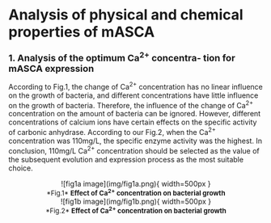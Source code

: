 # Analysis of physical and chemical properties of mASCA

<b><font size=4>1. Analysis of the optimum Ca<sup>2+</sup> concentra- tion for mASCA expression</b></font>

According to Fig.1, the change of Ca<sup>2+</sup> concentration has no linear influence on the growth of bacteria, and different concentrations have little influence on the growth of bacteria. Therefore, the influence of the change of Ca<sup>2+</sup> concentration on the amount of bacteria can be ignored. However, different concentrations of calcium ions have certain effects on the specific activity of carbonic anhydrase. According to our Fig.2, when the Ca<sup>2+</sup> concentration was 110mg/L, the specific enzyme activity was the highest. In conclusion, 110mg/L Ca<sup>2+</sup> concentration should be selected as the value of the subsequent evolution and expression process as the most suitable choice.

<center>![fig1a image](img/fig1a.png){ width=500px }</center>
<center><font size=2>*Fig.1* <b>Effect of Ca<sup>2+</sup> concentration on bacterial growth</b></br></font></center>

<center>![fig1b image](img/fig1b.png){ width=500px }</center>
<center><font size=2>*Fig.2* <b>Effect of Ca<sup>2+</sup> concentration on bacterial growth</b></br></font></center>